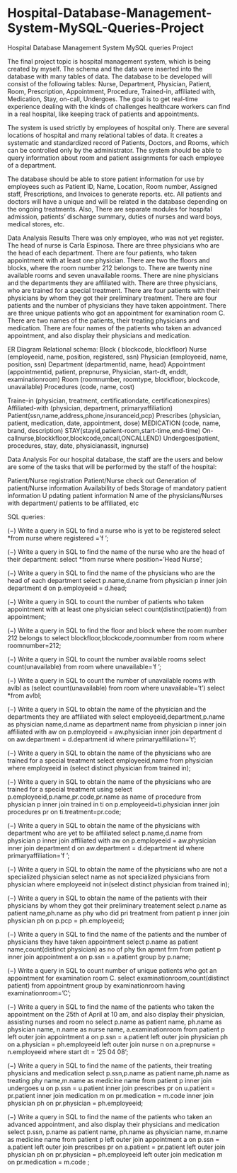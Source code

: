 # Hospital-Database-Management-System-MySQL-Queries-Project
Hospital Database Management System MySQL queries Project

The final project topic is hospital management system, which is being created
by myself. The schema and the data were inserted into the database with many
tables of data. The database to be developed will consist of the following tables:
Nurse, Department, Physician, Patient, Room, Prescription, Appointment, Procedure, Trained-in, affiliated with, Medication, Stay, on-call, Undergoes. The
goal is to get real-time experience dealing with the kinds of challenges healthcare
workers can find in a real hospital, like keeping track of patients and appointments.

The system is used strictly by employees of hospital only. There are several locations of hospital and many relational tables of data. It creates a systematic and standardized record of Patients, Doctors, and Rooms, which can
be controlled only by the administrator. The system should be able to query
information about room and patient assignments for each employee of a department. 

The database should be able to store patient information for use by
employees such as Patient ID, Name, Location, Room number, Assigned staff,
Prescriptions, and Invoices to generate reports. etc. All patients and doctors
will have a unique and will be related in the database depending on the ongoing
treatments. Also, There are separate modules for hospital admission, patients’
discharge summary, duties of nurses and ward boys, medical stores, etc.

Data Analysis Results
There was only employee, who was not yet register. The head of
nurse is Carla Espinosa. There are three physicians who are the head
of each department. There are four patients, who taken appointment
with at least one physician. There are two the floors and blocks,
where the room number 212 belongs to. There are twenty nine available rooms and seven unavailable rooms. There are nine physicians
and the departments they are affiliated with. There are three physicians, who are trained for a special treatment. There are four patients
with their physicians by whom they got their preliminary treatment.
There are four patients and the number of physicians they have taken
appointment. There are three unique patients who got an appointment for examination room C. There are two names of the patients,
their treating physicians and medication. There are four names of
the patients who taken an advanced appointment, and also display
their physicians and medication.

ER Diagram
Relational schema:
Block ( blockcode, blockfloor)
Nurse (employeeid, name, position, registered, ssn)
Physician (employeeid, name, position, ssn)
Department (departmentid, name, head)
Appointment (appointmentid, patient, prepnurse, Physician, start-dt, enddt, examinationroom)
Room (roomnumber, roomtype, blockfloor, blockcode, unavailable)
Procedures (code, name, cost)

Traine-in (physician, treatment, certificationdate, certificationexpires)
Affiliated-with (physician, department, primaryaffiliation)
Patient(ssn,name,address,phone,insuranceid,pcp)
Prescribes (physician, patient, medication, date, appointment, dose)
MEDICATION (code, name, brand, description)
STAY(stayid,patient-room,start-time,end-time)
On-callnurse,blockkfloor,blockcode,oncall,ONCALLEND)
Undergoes(patient, procedures, stay, date, physicianassit, ingnurse)

Data Analysis
For our hospital database, the staff are the users and below are some of the
tasks that will be performed by the staff of the hospital:

Patient/Nurse registration Patient/Nurse check out Generation of patient/Nurse information Availability of beds Storage of mandatory patient
information U pdating patient information N ame of the physicians/Nurses
with department/ patients to be affiliated, etc

SQL queries:


(−) Write a query in SQL to find a nurse who is yet to be registered
select *from nurse where registered =’f ’;

(−) Write a query in SQL to find the name of the nurse who are
the head of their department:
select *from nurse where position=’Head Nurse’;

(−) Write a query in SQL to find the name of the physicians who
are the head of each department
select p.name,d.name from physician p inner join department d on
p.employeeid = d.head;

(−) Write a query in SQL to count the number of patients who
taken appointment with at least one physician
select count(distinct(patient)) from appointment;

(−) Write a query in SQL to find the floor and block where the
room number 212 belongs to
select blockfloor,blockcode,roomnumber from room where roomnumber=212;

(−) Write a query in SQL to count the number available rooms
select count(unavailable) from room where unavailable=’f ’;

(−) Write a query in SQL to count the number of unavailable rooms
with avlbl as (select count(unavailable) from room where unavailable=’t’) select *from avlbl;

(−) Write a query in SQL to obtain the name of the physician and
the departments they are affiliated with
select employeeid,department,p.name as physician name,d.name
as department name from physician p inner join affiliated with aw on
p.employeeid = aw.physician inner join department d on aw.department
= d.department id where primaryaffiliation=’t’;

(−) Write a query in SQL to obtain the name of the physicians
who are trained for a special treatment
select employeeid,name from physician where employeeid in (select
distinct physician from trained in);

(−) Write a query in SQL to obtain the name of the physicians
who are trained for a special treatment using
select p.employeeid,p.name,pr.code,pr.name as name of procedure
from physician p inner join trained in ti on p.employeeid=ti.physician
inner join procedures pr on ti.treatment=pr.code;

(−) Write a query in SQL to obtain the name of the physicians
with department who are yet to be affiliated
select p.name,d.name from physician p inner join affiliated with aw
on p.employeeid = aw.physician inner join department d on aw.department
= d.department id where primaryaffiliation=’f ’;

(−) Write a query in SQL to obtain the name of the physicians
who are not a specialized physician
select name as not specialized physicians from physician where
employeeid not in(select distinct physician from trained in);

(−) Write a query in SQL to obtain the name of the patients with
their physicians by whom they got their preliminary treatement
select p.name as patient name,ph.name as phy who did pri treatment
from patient p inner join physician ph on p.pcp = ph.employeeid;

(−) Write a query in SQL to find the name of the patients and the
number of physicians they have taken appointment
select p.name as patient name,count(distinct physician) as no of phy tkn apmnt frm
from patient p inner join appointment a on p.ssn = a.patient group
by p.name;

(−) Write a query in SQL to count number of unique patients who
got an appointment for examination room C.
select examinationroom,count(distinct patient) from appointment
group by examinationroom having examinationroom=’C’;

(−) Write a query in SQL to find the name of the patients who
taken the appointment on the 25th of April at 10 am, and also display
their physician, assisting nurses and room no
select p.name as patient name, ph.name as physician name, n.name
as nurse name, a.examinationroom from patient p left outer join appointment a on p.ssn = a.patient left outer join physician ph on
a.physician = ph.employeeid left outer join nurse n on a.prepnurse =
n.employeeid where start dt = ’25 04 08’;


(−) Write a query in SQL to find the name of the patients, their
treating physicians and medication
select p.ssn,p.name as patient name,ph.name as treating phy name,m.name
as medicine name from patient p inner join undergoes u on p.ssn =
u.patient inner join prescribes pr on u.patient = pr.patient inner join
medication m on pr.medication = m.code inner join physician ph on
pr.physician = ph.employeeid;

(−) Write a query in SQL to find the name of the patients who
taken an advanced appointment, and also display their physicians and
medication 
select p.ssn, p.name as patient name, ph.name as physician name,
m.name as medicine name from patient p left outer join appointment
a on p.ssn = a.patient left outer join prescribes pr on a.patient =
pr.patient left outer join physician ph on pr.physician = ph.employeeid
left outer join medication m on pr.medication = m.code ;

